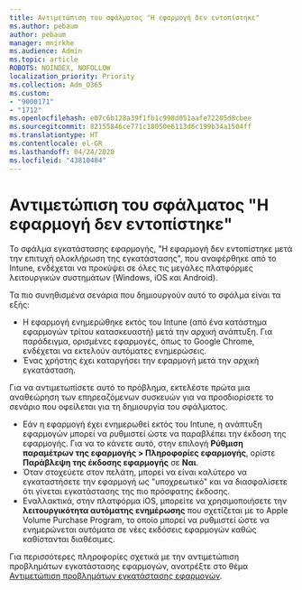 ```yaml
---
title: Αντιμετώπιση του σφάλματος "Η εφαρμογή δεν εντοπίστηκε"
ms.author: pebaum
author: pebaum
manager: mnirkhe
ms.audience: Admin
ms.topic: article
ROBOTS: NOINDEX, NOFOLLOW
localization_priority: Priority
ms.collection: Adm_O365
ms.custom:
- "9000171"
- "1712"
ms.openlocfilehash: e07c6b128a39f1fb1c998d051aafe72205d8cbee
ms.sourcegitcommit: 82155846ce771c18050e6113d6c199b34a1504ff
ms.translationtype: HT
ms.contentlocale: el-GR
ms.lasthandoff: 04/24/2020
ms.locfileid: "43810484"
---
```

# <a name="mitigate-the-application-was-not-detected-error"></a>Αντιμετώπιση του σφάλματος "Η εφαρμογή δεν εντοπίστηκε"

Το σφάλμα εγκατάστασης εφαρμογής, "Η εφαρμογή δεν εντοπίστηκε μετά την επιτυχή ολοκλήρωση της εγκατάστασης", που αναφέρθηκε από το Intune, ενδέχεται να προκύψει σε όλες τις μεγάλες πλατφόρμες λειτουργικών συστημάτων (Windows, iOS και Android).

Τα πιο συνηθισμένα σενάρια που δημιουργούν αυτό το σφάλμα είναι τα εξής:

- Η εφαρμογή ενημερώθηκε εκτός του Intune (από ένα κατάστημα εφαρμογών τρίτου κατασκευαστή) μετά την αρχική ανάπτυξη. Για παράδειγμα, ορισμένες εφαρμογές, όπως το Google Chrome, ενδέχεται να εκτελούν αυτόματες ενημερώσεις.
- Ένας χρήστης έχει καταργήσει την εφαρμογή μετά την αρχική εγκατάσταση.

Για να αντιμετωπίσετε αυτό το πρόβλημα, εκτελέστε πρώτα μια αναθεώρηση των επηρεαζόμενων συσκευών για να προσδιορίσετε το σενάριο που οφείλεται για τη δημιουργία του σφάλματος.

- Εάν η εφαρμογή έχει ενημερωθεί εκτός του Intune, η ανάπτυξη εφαρμογών μπορεί να ρυθμιστεί ώστε να παραβλέπει την έκδοση της εφαρμογής. Για να το κάνετε αυτό, στην επιλογή **Ρύθμιση παραμέτρων της εφαρμογής > Πληροφορίες εφαρμογής**, ορίστε **Παράβλεψη της έκδοσης εφαρμογής** σε **Ναι**.
- Όταν στοχεύετε στον πελάτη, μπορεί να είναι καλύτερο να εγκαταστήσετε την εφαρμογή ως "υποχρεωτικό" και να διασφαλίσετε ότι γίνεται εγκατάστασης της πιο πρόσφατης έκδοσης.
- Εναλλακτικά, στην πλατφόρμα iOS, μπορείτε να χρησιμοποιήσετε την **λειτουργικότητα αυτόματης ενημέρωσης** που σχετίζεται με το Apple Volume Purchase Program, το οποίο μπορεί να ρυθμιστεί ώστε να ενημερώνεται αυτόματα σε νέες εκδόσεις εφαρμογών καθώς καθίστανται διαθέσιμες.

Για περισσότερες πληροφορίες σχετικά με την αντιμετώπιση προβλημάτων εγκατάστασης εφαρμογών, ανατρέξτε στο θέμα [Αντιμετώπιση προβλημάτων εγκατάστασης εφαρμογών](https://docs.microsoft.com/intune/troubleshoot-app-install).
